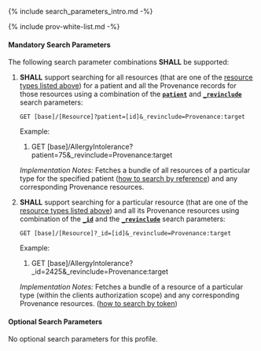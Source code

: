 {% include search_parameters_intro.md -%}

{% include prov-white-list.md -%}

#### Mandatory Search Parameters

The following search parameter combinations **SHALL** be supported:

1. **SHALL** support searching for all resources (that are one of the [resource types listed above](#prov-white-list)) for a patient and all the Provenance records for those resources using a combination of the **[`patient`](https://hl7.org/fhir/R4/observation.html#search)** and **[`_revinclude`](http://hl7.org/fhir/R4/search.html#revinclude)** search parameters:

    `GET [base]/[Resource]?patient=[id]&_revinclude=Provenance:target`

    Example:

      1. GET [base]/AllergyIntolerance?patient=75&_revinclude=Provenance:target

    *Implementation Notes:* Fetches a bundle of all resources of a particular type for the specified patient ([how to search by reference](http://hl7.org/fhir/R4/search.html#reference)) and any corresponding Provenance resources.

1. **SHALL** support searching for a particular resource (that are one of the [resource types listed above](#prov-white-list)) and all its Provenance resources using combination of the **[`_id`](https://hl7.org/fhir/R4/diagnosticreport.html#search)** and the **[`_revinclude`](http://hl7.org/fhir/R4/search.html#revinclude)** search parameters:

    `GET [base]/[Resource]?_id=[id]&_revinclude=Provenance:target`

    Example:

      1. GET [base]/AllergyIntolerance?_id=2425&_revinclude=Provenance:target

    *Implementation Notes:* Fetches a bundle of a resource of a particular type (within the clients authorization scope) and any corresponding Provenance resources. ([how to search by token](http://hl7.org/fhir/R4/search.html#token))

#### Optional Search Parameters

No optional search parameters for this profile.
